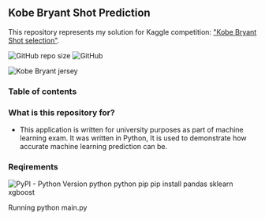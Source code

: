 

## Kobe Bryant Shot Prediction
This repository represents my solution for Kaggle competition: ["Kobe Bryant Shot selection"](https://www.kaggle.com/xvivancos/kobe-bryant-shot-selection). 

![GitHub repo size](https://img.shields.io/github/repo-size/milanbojovic/kaggle-kobe-bryant-shot-selection) ![GitHub](https://img.shields.io/github/license/milanbojovic/kaggle-kobe-bryant-shot-selection)



![Kobe Bryant jersey](https://storage.googleapis.com/kaggle-competitions/kaggle/5185/logos/front_page.png) 

### Table of contents


### What is this repository for? 

 - This application is written for university purposes as part of machine learning exam. It was written in Python, It is used to demonstrate how accurate machine learning prediction can be. 
  

### Reqirements

![PyPI - Python Version](https://img.shields.io/pypi/pyversions/3)  python
  python pip
pip install pandas sklearn xgboost

Running
python main.py
<!--stackedit_data:
eyJoaXN0b3J5IjpbODM2MDIyODcwLC0zNTE3NjYwNjcsLTQ3MD
M2NTI4NywtMTI1Njc1OTkyLC0xMzAzNzc1NTUyLC0xNDU1NjY2
MDk4LDE2MDE1ODQwMDMsMzI1OTg5NzMsMzUyMTk0MzMzLC0xMT
c3NjgyMTE5XX0=
-->